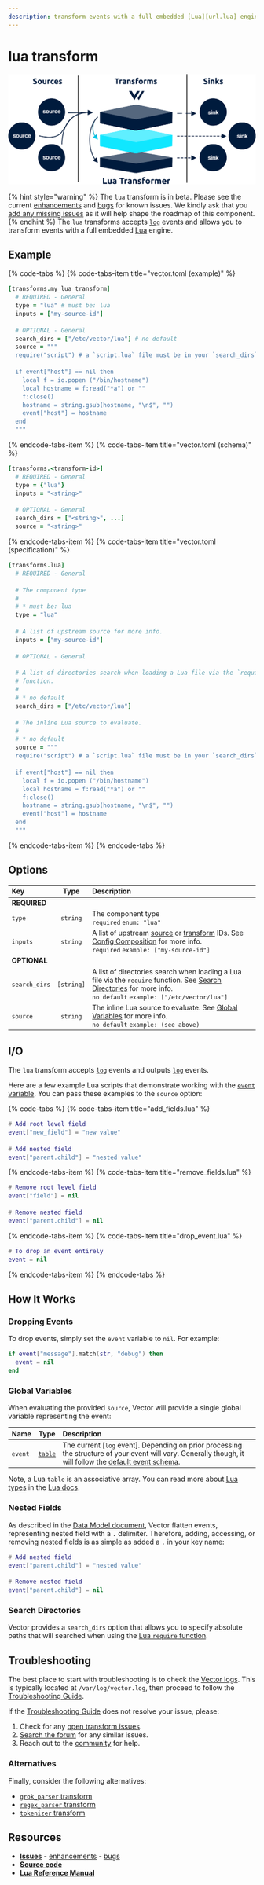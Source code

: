 ```yaml
---
description: transform events with a full embedded [Lua][url.lua] engine
---
```


<!---
!!!WARNING!!!!

This file is autogenerated! Please do not manually edit this file.
Instead, please modify the contents of `scripts/metadata.toml`.
-->


# lua transform

![](../../../assets/lua-transform.svg)

{% hint style="warning" %}
The `lua` transform is in beta. Please see the current [enhancements](https://github.com/timberio/vector/issues?q=is%3Aopen+is%3Aissue+label%3A%22Transform%3A+lua%22+label%3A%22Type%3A+Enhancement%22) and [bugs](https://github.com/timberio/vector/issues?q=is%3Aopen+is%3Aissue+label%3A%22Transform%3A+lua%22+label%3A%22Type%3A+Bug%22) for known issues. We kindly ask that you [add any missing issues](https://github.com/timberio/vector/issues/new?labels=Transform%3A+lua) as it will help shape the roadmap of this component.
{% endhint %}
The `lua` transforms accepts [`log`][docs.log_event] events and allows you to transform events with a full embedded [Lua][url.lua] engine.

## Example

{% code-tabs %}
{% code-tabs-item title="vector.toml (example)" %}
```coffeescript
[transforms.my_lua_transform]
  # REQUIRED - General
  type = "lua" # must be: lua
  inputs = ["my-source-id"]

  # OPTIONAL - General
  search_dirs = ["/etc/vector/lua"] # no default
  source = """
  require("script") # a `script.lua` file must be in your `search_dirs`

  if event["host"] == nil then
    local f = io.popen ("/bin/hostname")
    local hostname = f:read("*a") or ""
    f:close()
    hostname = string.gsub(hostname, "\n$", "")
    event["host"] = hostname
  end
  """
```
{% endcode-tabs-item %}
{% code-tabs-item title="vector.toml (schema)" %}
```coffeescript
[transforms.<transform-id>]
  # REQUIRED - General
  type = {"lua"}
  inputs = "<string>"

  # OPTIONAL - General
  search_dirs = ["<string>", ...]
  source = "<string>"
```
{% endcode-tabs-item %}
{% code-tabs-item title="vector.toml (specification)" %}
```coffeescript
[transforms.lua]
  # REQUIRED - General

  # The component type
  #
  # * must be: lua
  type = "lua"

  # A list of upstream source for more info.
  inputs = ["my-source-id"]

  # OPTIONAL - General

  # A list of directories search when loading a Lua file via the `require`
  # function.
  #
  # * no default
  search_dirs = ["/etc/vector/lua"]

  # The inline Lua source to evaluate.
  #
  # * no default
  source = """
  require("script") # a `script.lua` file must be in your `search_dirs`

  if event["host"] == nil then
    local f = io.popen ("/bin/hostname")
    local hostname = f:read("*a") or ""
    f:close()
    hostname = string.gsub(hostname, "\n$", "")
    event["host"] = hostname
  end
  """
```
{% endcode-tabs-item %}
{% endcode-tabs %}

## Options

| Key  | Type  | Description |
| :--- | :---: | :---------- |
| **REQUIRED** | | |
| `type` | `string` | The component type<br />`required` `enum: "lua"` |
| `inputs` | `string` | A list of upstream [source][docs.sources] or [transform][docs.transforms] IDs. See [Config Composition][docs.config_composition] for more info.<br />`required` `example: ["my-source-id"]` |
| **OPTIONAL** | | |
| `search_dirs` | `[string]` | A list of directories search when loading a Lua file via the `require` function. See [Search Directories](#search-directories) for more info.<br />`no default` `example: ["/etc/vector/lua"]` |
| `source` | `string` | The inline Lua source to evaluate. See [Global Variables](#global-variables) for more info.<br />`no default` `example: (see above)` |

## I/O

The `lua` transform accepts [`log`][docs.log_event] events and outputs [`log`][docs.log_event] events.


Here are a few example Lua scripts that demonstrate working with the [`event` variable](#global-variables). You can pass these examples to the `source` option:

{% code-tabs %}
{% code-tabs-item title="add_fields.lua" %}
```lua
# Add root level field
event["new_field"] = "new value"

# Add nested field
event["parent.child"] = "nested value"
```
{% endcode-tabs-item %}
{% code-tabs-item title="remove_fields.lua" %}
```lua
# Remove root level field
event["field"] = nil

# Remove nested field
event["parent.child"] = nil
```
{% endcode-tabs-item %}
{% code-tabs-item title="drop_event.lua" %}
```lua
# To drop an event entirely
event = nil
```
{% endcode-tabs-item %}
{% endcode-tabs %}



## How It Works

### Dropping Events

To drop events, simply set the `event` variable to `nil`. For example:

```lua
if event["message"].match(str, "debug") then
  event = nil
end
```

### Global Variables

When evaluating the provided `source`, Vector will provide a single global variable representing the event:

| Name | Type | Description |
| :--- | :--: | :---------- |
| `event` | [`table`][url.lua_table] | The current [`log` event]. Depending on prior processing the structure of your event will vary. Generally though, it will follow the [default event schema][docs.default_schema].

Note, a Lua `table` is an associative array. You can read more about [Lua types][url.lua_types] in the [Lua docs][url.lua_docs].

### Nested Fields

As described in the [Data Model document][docs.data_model], Vector flatten events, representing nested field with a `.` delimiter. Therefore, adding, accessing, or removing nested fields is as simple as added a `.` in your key name:

```lua
# Add nested field
event["parent.child"] = "nested value"

# Remove nested field
event["parent.child"] = nil
```

### Search Directories

Vector provides a `search_dirs` option that allows you to specify absolute paths that will searched when using the [Lua `require` function][url.lua_require].

## Troubleshooting

The best place to start with troubleshooting is to check the
[Vector logs][docs.monitoring_logs]. This is typically located at
`/var/log/vector.log`, then proceed to follow the
[Troubleshooting Guide][docs.troubleshooting].

If the [Troubleshooting Guide][docs.troubleshooting] does not resolve your
issue, please:

1. Check for any [open transform issues](https://github.com/timberio/vector/issues?q=is%3Aopen+is%3Aissue+label%3A%22Transform%3A+lua%22).
2. [Search the forum][url.search_forum] for any similar issues.
2. Reach out to the [community][url.community] for help.

### Alternatives

Finally, consider the following alternatives:

* [`grok_parser` transform][docs.grok_parser_transform]
* [`regex_parser` transform][docs.regex_parser_transform]
* [`tokenizer` transform][docs.tokenizer_transform]

## Resources

* [**Issues**](https://github.com/timberio/vector/issues?q=is%3Aopen+is%3Aissue+label%3A%22Transform%3A+lua%22) - [enhancements](https://github.com/timberio/vector/issues?q=is%3Aopen+is%3Aissue+label%3A%22Transform%3A+lua%22+label%3A%22Type%3A+Enhancement%22) - [bugs](https://github.com/timberio/vector/issues?q=is%3Aopen+is%3Aissue+label%3A%22Transform%3A+lua%22+label%3A%22Type%3A+Bug%22)
* [**Source code**](https://github.com/timberio/vector/tree/master/src/transform/lua.rs)
* [**Lua Reference Manual**](http://www.lua.org/manual/5.1/manual.html)


[docs.config_composition]: ../../../usage/configuration/README.md#composition
[docs.data_model]: ../../..docs/about/data-model.md
[docs.default_schema]: ../../../about/data-model.md#default-schema
[docs.grok_parser_transform]: ../../../usage/configuration/transforms/grok_parser.md
[docs.log_event]: ../../../about/data-model.md#log
[docs.monitoring_logs]: ../../../usage/administration/monitoring.md#logs
[docs.regex_parser_transform]: ../../../usage/configuration/transforms/regex_parser.md
[docs.sources]: ../../..docs/usage/configuration/sources
[docs.tokenizer_transform]: ../../../usage/configuration/transforms/tokenizer.md
[docs.transforms]: ../../..docs/usage/configuration/transforms
[docs.troubleshooting]: ../../..docs/usage/guides/troubleshooting.md
[url.community]: https://vector.dev/community
[url.lua]: https://www.lua.org/
[url.lua_docs]: https://www.lua.org/manual/5.3/
[url.lua_require]: http://www.lua.org/manual/5.1/manual.html#pdf-require
[url.lua_table]: https://www.lua.org/manual/2.2/section3_3.html
[url.lua_types]: https://www.lua.org/manual/2.2/section3_3.html
[url.search_forum]: https://forum.vector.dev/search?expanded=true
